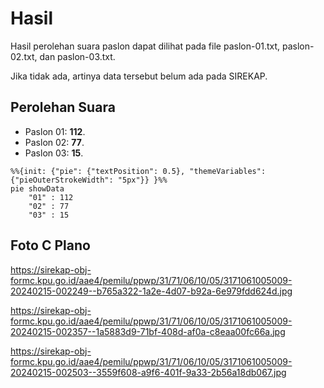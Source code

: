 # Hasil

Hasil perolehan suara paslon dapat dilihat pada file paslon-01.txt, paslon-02.txt, dan paslon-03.txt.

Jika tidak ada, artinya data tersebut belum ada pada SIREKAP.

## Perolehan Suara

 * Paslon 01: **112**.
 * Paslon 02: **77**.
 * Paslon 03: **15**.

```mermaid
%%{init: {"pie": {"textPosition": 0.5}, "themeVariables": {"pieOuterStrokeWidth": "5px"}} }%%
pie showData
    "01" : 112
    "02" : 77
    "03" : 15
```
## Foto C Plano

https://sirekap-obj-formc.kpu.go.id/aae4/pemilu/ppwp/31/71/06/10/05/3171061005009-20240215-002249--b765a322-1a2e-4d07-b92a-6e979fdd624d.jpg

https://sirekap-obj-formc.kpu.go.id/aae4/pemilu/ppwp/31/71/06/10/05/3171061005009-20240215-002357--1a5883d9-71bf-408d-af0a-c8eaa00fc66a.jpg

https://sirekap-obj-formc.kpu.go.id/aae4/pemilu/ppwp/31/71/06/10/05/3171061005009-20240215-002503--3559f608-a9f6-401f-9a33-2b56a18db067.jpg
